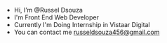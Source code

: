 - Hi, I’m @Russel Dsouza
- I'm Front End Web Developer
- Currently I'm Doing Internship in Vistaar Digital
- You can contact me russeldsouza456@gmail.com
<!---
RusselDsouza029/RusselDsouza029 is a ✨ special ✨ repository because its `README.md` (this file) appears on your GitHub profile.
You can click the Preview link to take a look at your changes.
--->
